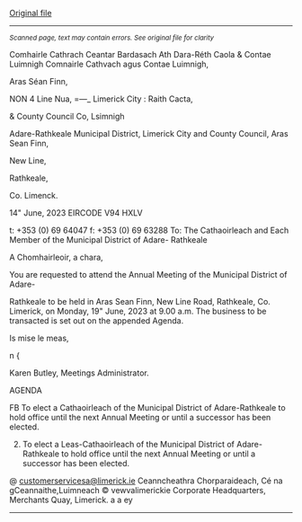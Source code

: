 [Original file](https://www.limerick.ie/sites/default/files/media/documents/2023-06/00-Agenda-Annual-Meeting-of-the-Municipal-District-of-Adare-Rathkeale-19th-June-2023.pdf)

---
*<small>Scanned page, text may contain errors. See original file for clarity</small>*  

Comhairle Cathrach Ceantar Bardasach Ath Dara-Réth Caola
& Contae Luimnigh Comnairle Cathvach agus Contae Luimnigh,

Aras Séan Finn,

NON 4 Line Nua,
=—_ Limerick City : Raith Cacta,

& County Council Co, Lsimnigh

Adare-Rathkeale Municipal District,
Limerick City and County Council,
Aras Sean Finn,

New Line,

Rathkeale,

Co. Limenck.

14" June, 2023 EIRCODE V94 HXLV

t: +353 (0) 69 64047
f: +353 (0) 69 63288
To: The Cathaoirleach and Each Member of the Municipal District of Adare-
Rathkeale

A Chomhairleoir, a chara,

You are requested to attend the Annual Meeting of the Municipal District of Adare-

Rathkeale to be held in Aras Sean Finn, New Line Road, Rathkeale, Co. Limerick, on
Monday, 19" June, 2023 at 9.00 a.m. The business to be transacted is set out on the
appended Agenda.

Is mise le meas,

n
{

Karen Butley,
Meetings Administrator.

AGENDA

FB To elect a Cathaoirleach of the Municipal District of Adare-Rathkeale to hold office
until the next Annual Meeting or until a successor has been elected.

2. To elect a Leas-Cathaoirleach of the Municipal District of Adare-Rathkeale to hold
office until the next Annual Meeting or until a successor has been elected.

@ customerservicesa@limerick.ie
Ceanncheathra Chorparaideach, Cé na gCeannaithe,Luimneach © vewvalimerickie
Corporate Headquarters, Merchants Quay, Limerick. a a ey


---
